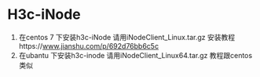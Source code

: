 # H3c-iNode
1. 在centos 7 下安装h3c-iNode
请用iNodeClient_Linux.tar.gz
安装教程https://www.jianshu.com/p/692d76bb6c5c
2. 在ubantu 下安装h3c-inode
请用iNodeClient_Linux64.tar.gz
教程跟centos 类似

